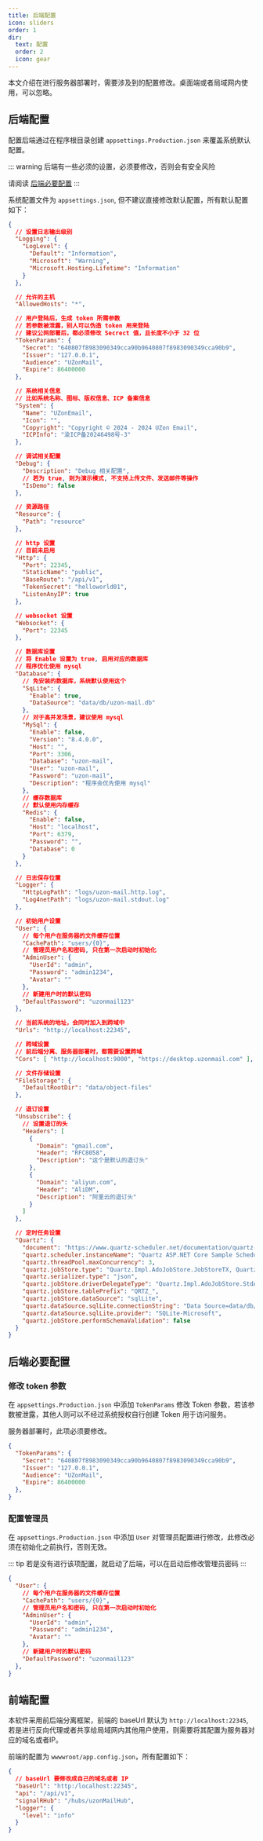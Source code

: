 ```yaml
---
title: 后端配置
icon: sliders
order: 1
dir:
  text: 配置
  order: 2
  icon: gear
---
```


本文介绍在进行服务器部署时，需要涉及到的配置修改。桌面端或者局域网内使用，可以忽略。

## 后端配置

配置后端通过在程序根目录创建 `appsettings.Production.json` 来覆盖系统默认配置。

::: warning
后端有一些必须的设置，必须要修改，否则会有安全风险

请阅读 [后端必要配置](#后端必要配置)
:::

系统配置文件为 `appsettings.json`, 但不建议直接修改默认配置，所有默认配置如下：

``` json
{
  // 设置日志输出级别
  "Logging": {
    "LogLevel": {
      "Default": "Information",
      "Microsoft": "Warning",
      "Microsoft.Hosting.Lifetime": "Information"
    }
  },

  // 允许的主机
  "AllowedHosts": "*",

  // 用户登陆后，生成 token 所需参数
  // 若参数被泄露，别人可以伪造 token 用来登陆
  // 建议公网部署后，都必须修改 Secrect 值，且长度不小于 32 位
  "TokenParams": {
    "Secret": "640807f8983090349cca90b9640807f8983090349cca90b9",
    "Issuer": "127.0.0.1",
    "Audience": "UZonMail",
    "Expire": 86400000
  },

  // 系统相关信息
  // 比如系统名称、图标、版权信息、ICP 备案信息
  "System": {
    "Name": "UZonEmail",
    "Icon": "",
    "Copyright": "Copyright © 2024 - 2024 UZon Email",
    "ICPInfo": "渝ICP备20246498号-3"
  },

  // 调试相关配置
  "Debug": {
    "Description": "Debug 相关配置",
    // 若为 true, 则为演示模式, 不支持上传文件、发送邮件等操作
    "IsDemo": false
  },

  // 资源路径
  "Resource": {
    "Path": "resource"
  },

  // http 设置
  // 目前未启用
  "Http": {
    "Port": 22345,
    "StaticName": "public",
    "BaseRoute": "/api/v1",
    "TokenSecret": "helloworld01",
    "ListenAnyIP": true
  },

  // websocket 设置
  "Websocket": {
    "Port": 22345
  },

  // 数据库设置
  // 将 Enable 设置为 true, 启用对应的数据库
  // 程序优化使用 mysql
  "Database": {
    // 免安装的数据库，系统默认使用这个
    "SqLite": {
      "Enable": true,
      "DataSource": "data/db/uzon-mail.db"
    },
    // 对于高并发场景，建议使用 mysql
    "MySql": {
      "Enable": false,
      "Version": "8.4.0.0",
      "Host": "",
      "Port": 3306,
      "Database": "uzon-mail",
      "User": "uzon-mail",
      "Password": "uzon-mail",
      "Description": "程序会优先使用 mysql"
    },
    // 缓存数据库
    // 默认使用内存缓存
    "Redis": {
      "Enable": false,
      "Host": "localhost",
      "Port": 6379,
      "Password": "",
      "Database": 0
    }
  },

  // 日志保存位置
  "Logger": {
    "HttpLogPath": "logs/uzon-mail.http.log",
    "Log4netPath": "logs/uzon-mail.stdout.log"
  },

  // 初始用户设置
  "User": {
    // 每个用户在服务器的文件缓存位置
    "CachePath": "users/{0}",
    // 管理员用户名和密码, 只在第一次启动时初始化
    "AdminUser": {
      "UserId": "admin",
      "Password": "admin1234",
      "Avatar": ""
    },
    // 新建用户时的默认密码
    "DefaultPassword": "uzonmail123"
  },

  // 当前系统的地址，会同时加入到跨域中
  "Urls": "http://localhost:22345",

  // 跨域设置
  // 前后端分离、服务器部署时，都需要设置跨域
  "Cors": [ "http://localhost:9000", "https://desktop.uzonmail.com" ],

  // 文件存储设置
  "FileStorage": {
    "DefaultRootDir": "data/object-files"
  },

  // 退订设置
  "Unsubscribe": {
    // 设置退订的头
    "Headers": [
      {
        "Domain": "gmail.com",
        "Header": "RFC8058",
        "Description": "这个是默认的退订头"
      },
      {
        "Domain": "aliyun.com",
        "Header": "AliDM",
        "Description": "阿里云的退订头"
      }
    ]
  },

  // 定时任务设置
  "Quartz": {
    "document": "https://www.quartz-scheduler.net/documentation/quartz-3.x/packages/microsoft-di-integration.html",
    "quartz.scheduler.instanceName": "Quartz ASP.NET Core Sample Scheduler",
    "quartz.threadPool.maxConcurrency": 3,
    "quartz.jobStore.type": "Quartz.Impl.AdoJobStore.JobStoreTX, Quartz",
    "quartz.serializer.type": "json",
    "quartz.jobStore.driverDelegateType": "Quartz.Impl.AdoJobStore.StdAdoDelegate, Quartz",
    "quartz.jobStore.tablePrefix": "QRTZ_",
    "quartz.jobStore.dataSource": "sqlLite",
    "quartz.dataSource.sqlLite.connectionString": "Data Source=data/db/quartz-sqlite.sqlite3",
    "quartz.dataSource.sqlLite.provider": "SQLite-Microsoft",
    "quartz.jobStore.performSchemaValidation": false
  }
}

```

## 后端必要配置

### 修改 token 参数

在 `appsettings.Production.json` 中添加 `TokenParams` 修改 Token 参数，若该参数被泄露，其他人则可以不经过系统授权自行创建 Token 用于访问服务。

服务器部署时，此项必须要修改。

``` json
{
  "TokenParams": {
    "Secret": "640807f8983090349cca90b9640807f8983090349cca90b9",
    "Issuer": "127.0.0.1",
    "Audience": "UZonMail",
    "Expire": 86400000
  },
}
```

### 配置管理员

在 `appsettings.Production.json` 中添加 `User` 对管理员配置进行修改，此修改必须在初始化之前执行，否则无效。

::: tip
若是没有进行该项配置，就启动了后端，可以在启动后修改管理员密码
:::

``` json
{
  "User": {
    // 每个用户在服务器的文件缓存位置
    "CachePath": "users/{0}",
    // 管理员用户名和密码, 只在第一次启动时初始化
    "AdminUser": {
      "UserId": "admin",
      "Password": "admin1234",
      "Avatar": ""
    },
    // 新建用户时的默认密码
    "DefaultPassword": "uzonmail123"
  },
}
```

## 前端配置

本软件采用前后端分离框架，前端的 baseUrl 默认为 `http://localhost:22345`, 若是进行反向代理或者共享给局域网内其他用户使用，则需要将其配置为服务器对应的域名或者IP。

前端的配置为 `wwwwroot/app.config.json`，所有配置如下：

``` json
{
  // baseUrl 要修改成自己的域名或者 IP
  "baseUrl": "http:/localhost:22345",
  "api": "/api/v1",
  "signalRHub": "/hubs/uzonMailHub",
  "logger": {
    "level": "info"
  }
}
```